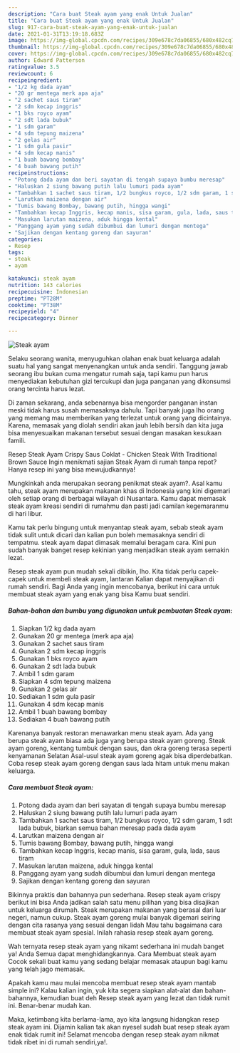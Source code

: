 ```yaml
---
description: "Cara buat Steak ayam yang enak Untuk Jualan"
title: "Cara buat Steak ayam yang enak Untuk Jualan"
slug: 917-cara-buat-steak-ayam-yang-enak-untuk-jualan
date: 2021-01-31T13:19:18.683Z
image: https://img-global.cpcdn.com/recipes/309e678c7da06855/680x482cq70/steak-ayam-foto-resep-utama.jpg
thumbnail: https://img-global.cpcdn.com/recipes/309e678c7da06855/680x482cq70/steak-ayam-foto-resep-utama.jpg
cover: https://img-global.cpcdn.com/recipes/309e678c7da06855/680x482cq70/steak-ayam-foto-resep-utama.jpg
author: Edward Patterson
ratingvalue: 3.5
reviewcount: 6
recipeingredient:
- "1/2 kg dada ayam"
- "20 gr mentega merk apa aja"
- "2 sachet saus tiram"
- "2 sdm kecap inggris"
- "1 bks royco ayam"
- "2 sdt lada bubuk"
- "1 sdm garam"
- "4 sdm tepung maizena"
- "2 gelas air"
- "1 sdm gula pasir"
- "4 sdm kecap manis"
- "1 buah bawang bombay"
- "4 buah bawang putih"
recipeinstructions:
- "Potong dada ayam dan beri sayatan di tengah supaya bumbu meresap"
- "Haluskan 2 siung bawang putih lalu lumuri pada ayam"
- "Tambahkan 1 sachet saus tiram, 1/2 bungkus royco, 1/2 sdm garam, 1 sdt lada bubuk, biarkan semua bahan meresap pada dada ayam"
- "Larutkan maizena dengan air"
- "Tumis bawang Bombay, bawang putih, hingga wangi"
- "Tambahkan kecap Inggris, kecap manis, sisa garam, gula, lada, saus tiram"
- "Masukan larutan maizena, aduk hingga kental"
- "Panggang ayam yang sudah dibumbui dan lumuri dengan mentega"
- "Sajikan dengan kentang goreng dan sayuran"
categories:
- Resep
tags:
- steak
- ayam

katakunci: steak ayam 
nutrition: 143 calories
recipecuisine: Indonesian
preptime: "PT28M"
cooktime: "PT38M"
recipeyield: "4"
recipecategory: Dinner

---
```



![Steak ayam](https://img-global.cpcdn.com/recipes/309e678c7da06855/680x482cq70/steak-ayam-foto-resep-utama.jpg)

Selaku seorang wanita, menyuguhkan olahan enak buat keluarga adalah suatu hal yang sangat menyenangkan untuk anda sendiri. Tanggung jawab seorang ibu bukan cuma mengatur rumah saja, tapi kamu pun harus menyediakan kebutuhan gizi tercukupi dan juga panganan yang dikonsumsi orang tercinta harus lezat.

Di zaman  sekarang, anda sebenarnya bisa mengorder panganan instan meski tidak harus susah memasaknya dahulu. Tapi banyak juga lho orang yang memang mau memberikan yang terlezat untuk orang yang dicintainya. Karena, memasak yang diolah sendiri akan jauh lebih bersih dan kita juga bisa menyesuaikan makanan tersebut sesuai dengan masakan kesukaan famili. 

Resep Steak Ayam Crispy Saus Coklat - Chicken Steak With Traditional Brown Sauce Ingin menikmati sajian Steak Ayam di rumah tanpa repot? Hanya resep ini yang bisa mewujudkannya!

Mungkinkah anda merupakan seorang penikmat steak ayam?. Asal kamu tahu, steak ayam merupakan makanan khas di Indonesia yang kini digemari oleh setiap orang di berbagai wilayah di Nusantara. Kamu dapat memasak steak ayam kreasi sendiri di rumahmu dan pasti jadi camilan kegemaranmu di hari libur.

Kamu tak perlu bingung untuk menyantap steak ayam, sebab steak ayam tidak sulit untuk dicari dan kalian pun boleh memasaknya sendiri di tempatmu. steak ayam dapat dimasak memalui beragam cara. Kini pun sudah banyak banget resep kekinian yang menjadikan steak ayam semakin lezat.

Resep steak ayam pun mudah sekali dibikin, lho. Kita tidak perlu capek-capek untuk membeli steak ayam, lantaran Kalian dapat menyajikan di rumah sendiri. Bagi Anda yang ingin mencobanya, berikut ini cara untuk membuat steak ayam yang enak yang bisa Kamu buat sendiri.

<!--inarticleads1-->

##### Bahan-bahan dan bumbu yang digunakan untuk pembuatan Steak ayam:

1. Siapkan 1/2 kg dada ayam
1. Gunakan 20 gr mentega (merk apa aja)
1. Gunakan 2 sachet saus tiram
1. Gunakan 2 sdm kecap inggris
1. Gunakan 1 bks royco ayam
1. Gunakan 2 sdt lada bubuk
1. Ambil 1 sdm garam
1. Siapkan 4 sdm tepung maizena
1. Gunakan 2 gelas air
1. Sediakan 1 sdm gula pasir
1. Gunakan 4 sdm kecap manis
1. Ambil 1 buah bawang bombay
1. Sediakan 4 buah bawang putih


Karenanya banyak restoran menawarkan menu steak ayam. Ada yang berupa steak ayam biasa ada juga yang berupa steak ayam goreng. Steak ayam goreng, kentang tumbuk dengan saus, dan okra goreng terasa seperti kenyamanan Selatan Asal-usul steak ayam goreng agak bisa diperdebatkan. Coba resep steak ayam goreng dengan saus lada hitam untuk menu makan keluarga. 

<!--inarticleads2-->

##### Cara membuat Steak ayam:

1. Potong dada ayam dan beri sayatan di tengah supaya bumbu meresap
1. Haluskan 2 siung bawang putih lalu lumuri pada ayam
1. Tambahkan 1 sachet saus tiram, 1/2 bungkus royco, 1/2 sdm garam, 1 sdt lada bubuk, biarkan semua bahan meresap pada dada ayam
1. Larutkan maizena dengan air
1. Tumis bawang Bombay, bawang putih, hingga wangi
1. Tambahkan kecap Inggris, kecap manis, sisa garam, gula, lada, saus tiram
1. Masukan larutan maizena, aduk hingga kental
1. Panggang ayam yang sudah dibumbui dan lumuri dengan mentega
1. Sajikan dengan kentang goreng dan sayuran


Bikinnya praktis dan bahannya pun sederhana. Resep steak ayam crispy berikut ini bisa Anda jadikan salah satu menu pilihan yang bisa disajikan untuk keluarga dirumah. Steak merupakan makanan yang berasal dari luar negeri, namun cukup. Steak ayam goreng mulai banyak digemari seiring dengan cita rasanya yang sesuai dengan lidah Mau tahu bagaimana cara membuat steak ayam spesial. Inilah rahasia resep steak ayam goreng. 

Wah ternyata resep steak ayam yang nikamt sederhana ini mudah banget ya! Anda Semua dapat menghidangkannya. Cara Membuat steak ayam Cocok sekali buat kamu yang sedang belajar memasak ataupun bagi kamu yang telah jago memasak.

Apakah kamu mau mulai mencoba membuat resep steak ayam mantab simple ini? Kalau kalian ingin, yuk kita segera siapkan alat-alat dan bahan-bahannya, kemudian buat deh Resep steak ayam yang lezat dan tidak rumit ini. Benar-benar mudah kan. 

Maka, ketimbang kita berlama-lama, ayo kita langsung hidangkan resep steak ayam ini. Dijamin kalian tak akan nyesel sudah buat resep steak ayam enak tidak rumit ini! Selamat mencoba dengan resep steak ayam nikmat tidak ribet ini di rumah sendiri,ya!.

